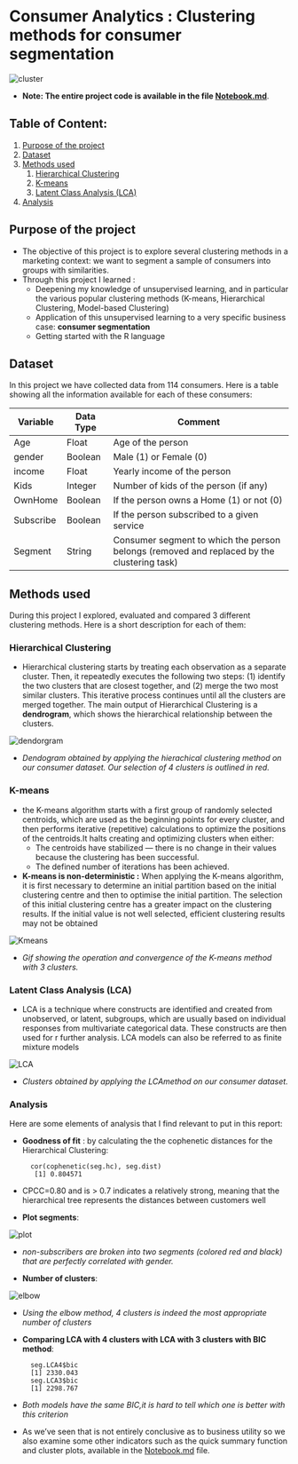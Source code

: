 # Consumer Analytics : Clustering methods for consumer segmentation

![cluster](Notebook_files/consumer.jpg)

- **Note: The entire project code is available in the file [Notebook.md](Notebook.md)**.
## Table of Content:
1. [Purpose of the project](#1)
2. [Dataset](#2)
3. [Methods used](#3)
    1. [Hierarchical Clustering](#3-1)
    2. [K-means](#3-2)
    3. [Latent Class Analysis (LCA)](#3-3)
4. [Analysis](#4)



## Purpose of the project <a name="1"></a>

 - The objective of this project is to explore several clustering methods in a marketing context: we want to segment a sample of consumers into groups with similarities.
- Through this project I learned : 
    - Deepening my knowledge of unsupervised learning, and in particular the various popular clustering methods (K-means, Hierarchical Clustering, Model-based Clustering)
    - Application of this unsupervised learning to a very specific business case: **consumer segmentation**
    - Getting started with the R language
## Dataset <a name="2"></a>
In this project we have collected data from 114 consumers. Here is a table showing all the information available for each of these consumers:

|Variable|Data Type|Comment|
|--------------|------------|------------|
|Age|Float|Age of the person|
|gender|Boolean|Male (1) or Female (0)|
|income|Float|Yearly income of the person|
|Kids|Integer|Number of kids of the person (if any)|
|OwnHome|Boolean|If the person owns a Home (1) or not (0)|
|Subscribe|Boolean|If the person subscribed to a given service|
|Segment|String|Consumer segment to which the person belongs (removed and replaced by the clustering task)|

## Methods used <a name="3"></a>
During this project I explored, evaluated and compared 3 different clustering methods. Here is a short description for each of them:
### Hierarchical Clustering <a name="3-1"></a>

- Hierarchical clustering starts by treating each observation as a separate cluster. Then, it repeatedly executes the following two steps: (1) identify the two clusters that are closest together, and (2) merge the two most similar clusters. This iterative process continues until all the clusters are merged together. The main output of Hierarchical Clustering is a **dendrogram**, which shows the hierarchical relationship between the clusters.

![dendorgram](Notebook_files/figure-gfm/unnamed-chunk-9-1.png)

- *Dendogram obtained by applying the hierachical clustering method on our consumer dataset. Our selection of 4 clusters is outlined in red.*

### K-means <a name="3-2"></a>

- the K-means algorithm  starts with a first group of randomly selected centroids, which are used as the beginning points for every cluster, and then performs iterative (repetitive) calculations to optimize the positions of the centroids.It halts creating and optimizing clusters when either:
    - The centroids have stabilized — there is no change in their values because the clustering has been successful.
    - The defined number of iterations has been achieved.
- **K-means is non-deterministic :** When applying the K-means algorithm, it is first necessary to determine an initial partition based on the initial clustering centre and then to optimise the initial partition. The selection of this initial clustering centre has a greater impact on the clustering results. If the initial value is not well selected, efficient clustering results may not be obtained

![Kmeans](Notebook_files/K-means_convergence.gif)

- *Gif showing the operation and convergence of the K-means method with 3 clusters.*



### Latent Class Analysis (LCA) <a name="3-3"></a>

- LCA is a technique where constructs are identified and created from unobserved, or latent, subgroups, which are usually based on individual responses from multivariate categorical data. These constructs are then used for r further analysis. LCA models can also be referred to as finite mixture models

![LCA](Notebook_files/figure-gfm/unnamed-chunk-26-1.png)

- *Clusters obtained by applying the LCAmethod on our consumer dataset.*

### Analysis <a name="4"></a>
Here are some elements of analysis that I find relevant to put in this report:
- **Goodness of fit** : by calculating the the cophenetic distances for the Hierarchical Clustering:

        cor(cophenetic(seg.hc), seg.dist)
         [1] 0.804571
- CPCC=0.80 and is > 0.7 indicates a relatively strong, meaning that the hierarchical tree represents the distances between customers well
- **Plot segments**:

![plot](Notebook_files/figure-gfm/unnamed-chunk-12-1.png)

- *non-subscribers are broken into two segments (colored red and black) that are perfectly correlated with gender.*

- **Number of clusters**:

![elbow](Notebook_files/figure-gfm/unnamed-chunk-13-1.png)

- *Using the elbow method, 4 clusters is indeed the most appropriate number of clusters*

- **Comparing LCA with 4 clusters with LCA with 3 clusters with BIC method**:

        seg.LCA4$bic
        [1] 2330.043
        seg.LCA3$bic
        [1] 2298.767
- *Both models have the same BIC,it is hard to tell which one is better with this criterion*

- As we’ve seen that is not entirely conclusive as to business utility so we also examine some other indicators such as the quick summary function and cluster plots, available in the [Notebook.md](Notebook.md) file.




